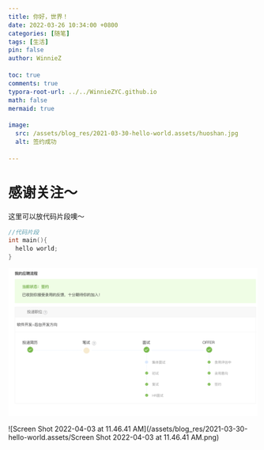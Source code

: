 ```yaml
---
title: 你好，世界！
date: 2022-03-26 10:34:00 +0800
categories: [随笔]
tags: [生活]
pin: false
author: WinnieZ

toc: true
comments: true
typora-root-url: ../../WinnieZYC.github.io
math: false
mermaid: true

image:
  src: /assets/blog_res/2021-03-30-hello-world.assets/huoshan.jpg
  alt: 签约成功

---
```


# 感谢关注～

这里可以放代码片段噢～

```c++
//代码片段
int main(){
  hello world;
}
```

![image-20220327184021601](/assets/blog_res/2021-03-30-hello-world.assets/image-20220327184021601.png)

![Screen Shot 2022-04-03 at 11.46.41 AM](/assets/blog_res/2021-03-30-hello-world.assets/Screen Shot 2022-04-03 at 11.46.41 AM.png)

